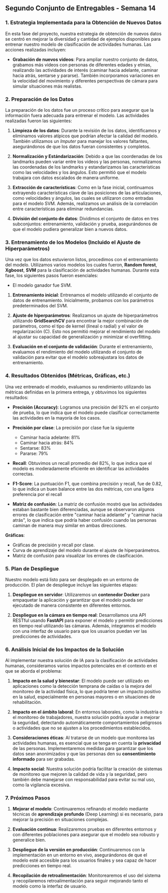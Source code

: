 ## **Segundo Conjunto de Entregables - Semana 14**

### 1. **Estrategia Implementada para la Obtención de Nuevos Datos**

En esta fase del proyecto, nuestra estrategia de obtención de nuevos datos se centró en mejorar la diversidad y cantidad de ejemplos disponibles para entrenar nuestro modelo de clasificación de actividades humanas. Las acciones realizadas incluyen:

- **Grabación de nuevos videos**: Para ampliar nuestro conjunto de datos, grabamos más videos con personas de diferentes edades y etnias, realizando las actividades de interés (caminar hacia adelante, caminar hacia atrás, sentarse y pararse). También incorporamos variaciones en la velocidad del movimiento y diferentes perspectivas de cámara para simular situaciones más realistas.

### 2. **Preparación de los Datos**

La preparación de los datos fue un proceso crítico para asegurar que la información fuera adecuada para entrenar el modelo. Las actividades realizadas fueron las siguientes:

1. **Limpieza de los datos**: Durante la revisión de los datos, identificamos y eliminamos valores atípicos que podrían afectar la calidad del modelo. También utilizamos un *Imputer* para manejar los valores faltantes, asegurándonos de que los datos fueran consistentes y completos.

2. **Normalización y Estándarización**: Debido a que las coordenadas de los landmarks pueden variar entre los videos y las personas, normalizamos las coordenadas de los landmarks y estandarizamos las características como las velocidades y los ángulos. Esto permitió que el modelo trabajara con datos escalados de manera uniforme.

3. **Extracción de características**: Como en la fase inicial, continuamos extrayendo características clave de las posiciones de las articulaciones, como velocidades y ángulos, las cuales se utilizaron como entradas para el modelo SVM. Además, realizamos un análisis de la correlación entre características para eliminar redundancias.

4. **División del conjunto de datos**: Dividimos el conjunto de datos en tres subconjuntos: entrenamiento, validación y prueba, asegurándonos de que el modelo pudiera generalizar bien a nuevos datos.

### 3. **Entrenamiento de los Modelos (Incluido el Ajuste de Hiperparámetros)**

Una vez que los datos estuvieron listos, procedimos con el entrenamiento del modelo. Utilizamos varios modelos los cuales fueron, **Random forest**, **Xgboost**, **SVM** para la clasificación de actividades humanas. Durante esta fase, los siguientes pasos fueron esenciales:

- El modelo ganador fue SVM.

1. **Entrenamiento inicial**: Entrenamos el modelo utilizando el conjunto de datos de entrenamiento. Inicialmente, probamos con los parámetros predeterminados del SVM.

2. **Ajuste de hiperparámetros**: Realizamos un ajuste de hiperparámetros utilizando **GridSearchCV** para encontrar la mejor combinación de parámetros, como el tipo de kernel (lineal o radial) y el valor de regularización (C). Esto nos permitió mejorar el rendimiento del modelo al ajustar su capacidad de generalización y minimizar el overfitting.

3. **Evaluación en el conjunto de validación**: Durante el entrenamiento, evaluamos el rendimiento del modelo utilizando el conjunto de validación para evitar que el modelo sobreajustara los datos de entrenamiento.

### 4. **Resultados Obtenidos (Métricas, Gráficas, etc.)**

Una vez entrenado el modelo, evaluamos su rendimiento utilizando las métricas definidas en la primera entrega, y obtuvimos los siguientes resultados:

- **Precisión (Accuracy)**: Logramos una precisión del 92% en el conjunto de prueba, lo que indica que el modelo puede clasificar correctamente las actividades en la mayoría de los casos.

- **Precisión por clase**: La precisión por clase fue la siguiente
    - Caminar hacia adelante: 81%
    - Caminar hacia atrás: 84%
    - Sentarse: 83%
    - Pararse: 79%

- **Recall**: Obtuvimos un recall promedio del 82%, lo que indica que el modelo es moderadamente eficiente en identificar las actividades correctas.

- **F1-Score**: La puntuación F1, que combina precisión y recall, fue de 0.82, lo que indica un buen balance entre las dos métricas, con una ligera preferencia por el recall

- **Matriz de confusión**: La matriz de confusión mostró que las actividades estaban bastante bien diferenciadas, aunque se observaron algunos errores de clasificación entre "caminar hacia adelante" y "caminar hacia atrás", lo que indica que podría haber confusión cuando las personas caminan de manera muy similar en ambas direcciones.


**Gráficas**:
- Gráficas de precisión y recall por clase.
- Curva de aprendizaje del modelo durante el ajuste de hiperparámetros.
- Matriz de confusión para visualizar los errores de clasificación.

### 5. **Plan de Despliegue**

Nuestro modelo está listo para ser desplegado en un entorno de producción. El plan de despliegue incluye las siguientes etapas:

1. **Despliegue en servidor**: Utilizaremos un **contenedor Docker** para empaquetar la aplicación y garantizar que el modelo pueda ser ejecutado de manera consistente en diferentes entornos.

2. **Despliegue en la cámara en tiempo real**: Desarrollamos una API RESTful usando **FastAPI** para exponer el modelo y permitir predicciones en tiempo real utilizando las cámaras. Además, integramos el modelo con una interfaz de usuario para que los usuarios puedan ver las predicciones de actividades.

### 6. **Análisis Inicial de los Impactos de la Solución**

Al implementar nuestra solución de IA para la clasificación de actividades humanas, consideramos varios impactos potenciales en el contexto en el que se aborda el problema:

1. **Impacto en la salud y bienestar**: El modelo puede ser utilizado en aplicaciones como la detección temprana de caídas o la mejora del monitoreo de la actividad física, lo que podría tener un impacto positivo en la salud, especialmente en personas mayores o en situaciones de rehabilitación.

2. **Impacto en el ámbito laboral**: En entornos laborales, como la industria o el monitoreo de trabajadores, nuestra solución podría ayudar a mejorar la seguridad, detectando automáticamente comportamientos peligrosos o actividades que no se ajusten a los procedimientos establecidos.

3. **Consideraciones éticas**: Al tratarse de un modelo que monitorea las actividades humanas, es esencial que se tenga en cuenta la **privacidad** de las personas. Implementaremos medidas para garantizar que los datos sean anonimizados y que las personas den su **consentimiento informado** para ser grabadas.

4. **Impacto social**: Nuestra solución podría facilitar la creación de sistemas de monitoreo que mejoren la calidad de vida y la seguridad, pero también debe manejarse con responsabilidad para evitar su mal uso, como la vigilancia excesiva.

### 7. **Próximos Pasos**

1. **Mejorar el modelo**: Continuaremos refinando el modelo mediante técnicas de **aprendizaje profundo** (Deep Learning) si es necesario, para mejorar la precisión en situaciones complejas.

2. **Evaluación continua**: Realizaremos pruebas en diferentes entornos y con diferentes poblaciones para asegurar que el modelo sea robusto y generalice bien.

3. **Despliegue de la versión en producción**: Continuaremos con la implementación en un entorno en vivo, asegurándonos de que el modelo esté accesible para los usuarios finales y sea capaz de hacer predicciones en tiempo real.

4. **Recopilación de retroalimentación**: Monitorearemos el uso del sistema y recopilaremos retroalimentación para seguir mejorando tanto el modelo como la interfaz de usuario.